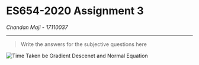 # ES654-2020 Assignment 3

*Chandan Maji* - *17110037*

------

> Write the answers for the subjective questions here


![Time Taken be Gradient Descenet and Normal Equation](./result_figsandgifs/Times.gif)